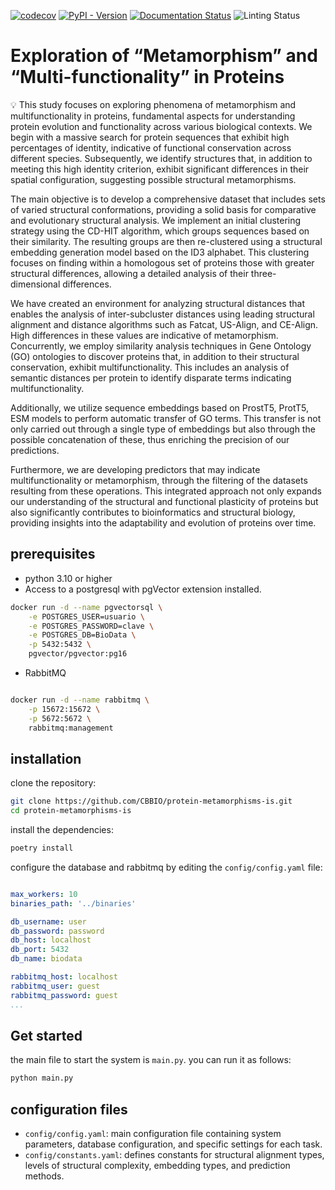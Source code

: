 [![codecov](https://codecov.io/gh/CBBIO/protein-metamorphisms-is/graph/badge.svg?token=mtOqdG0xbU)](https://codecov.io/gh/CBBIO/protein-metamorphisms-is)
[![PyPI - Version](https://img.shields.io/pypi/v/protein-metamorphisms-is)](https://pypi.org/project/protein-metamorphisms-is/)
[![Documentation Status](https://readthedocs.org/projects/protein-metamorphisms-is/badge/?version=latest)](https://protein-metamorphisms-is.readthedocs.io/es/latest/?badge=latest)
![Linting Status](https://github.com/CBBIO/protein-metamorphisms-is/actions/workflows/test-lint.yml/badge.svg?branch=main)



# Exploration of “Metamorphism” and “Multi-functionality” in Proteins

💡 This study focuses on exploring phenomena of metamorphism and multifunctionality in proteins, fundamental aspects for understanding protein evolution and functionality across various biological contexts. We begin with a massive search for protein sequences that exhibit high percentages of identity, indicative of functional conservation across different species. Subsequently, we identify structures that, in addition to meeting this high identity criterion, exhibit significant differences in their spatial configuration, suggesting possible structural metamorphisms.

The main objective is to develop a comprehensive dataset that includes sets of varied structural conformations, providing a solid basis for comparative and evolutionary structural analysis. We implement an initial clustering strategy using the CD-HIT algorithm, which groups sequences based on their similarity. The resulting groups are then re-clustered using a structural embedding generation model based on the ID3 alphabet. This clustering focuses on finding within a homologous set of proteins those with greater structural differences, allowing a detailed analysis of their three-dimensional differences.

We have created an environment for analyzing structural distances that enables the analysis of inter-subcluster distances using leading structural alignment and distance algorithms such as Fatcat, US-Align, and CE-Align. High differences in these values are indicative of metamorphism. Concurrently, we employ similarity analysis techniques in Gene Ontology (GO) ontologies to discover proteins that, in addition to their structural conservation, exhibit multifunctionality. This includes an analysis of semantic distances per protein to identify disparate terms indicating multifunctionality.

Additionally, we utilize sequence embeddings based on ProstT5, ProtT5, ESM models to perform automatic transfer of GO terms. This transfer is not only carried out through a single type of embeddings but also through the possible concatenation of these, thus enriching the precision of our predictions.

Furthermore, we are developing predictors that may indicate multifunctionality or metamorphism, through the filtering of the datasets resulting from these operations. This integrated approach not only expands our understanding of the structural and functional plasticity of proteins but also significantly contributes to bioinformatics and structural biology, providing insights into the adaptability and evolution of proteins over time.

## prerequisites

- python 3.10 or higher
- Access to a postgresql with pgVector extension installed.
```bash
docker run -d --name pgvectorsql \
    -e POSTGRES_USER=usuario \
    -e POSTGRES_PASSWORD=clave \
    -e POSTGRES_DB=BioData \
    -p 5432:5432 \
    pgvector/pgvector:pg16
```
- RabbitMQ
```bash

docker run -d --name rabbitmq \
    -p 15672:15672 \
    -p 5672:5672 \
    rabbitmq:management
```


## installation

clone the repository:

```sh
git clone https://github.com/CBBIO/protein-metamorphisms-is.git
cd protein-metamorphisms-is
```

install the dependencies:

```sh
poetry install
```

configure the database and rabbitmq by editing the `config/config.yaml` file:

```yaml

max_workers: 10
binaries_path: '../binaries'

db_username: user
db_password: password
db_host: localhost
db_port: 5432
db_name: biodata

rabbitmq_host: localhost
rabbitmq_user: guest
rabbitmq_password: guest
...
```

## Get started 

the main file to start the system is `main.py`. you can run it as follows:

```sh
python main.py
```

## configuration files

- `config/config.yaml`: main configuration file containing system parameters, database configuration, and specific settings for each task.
- `config/constants.yaml`: defines constants for structural alignment types, levels of structural complexity, embedding types, and prediction methods.

